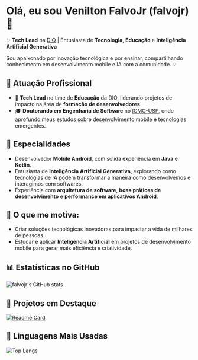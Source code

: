 # Olá, eu sou Venilton FalvoJr (falvojr) 👋

✨ **Tech Lead** na [DIO](https://digitalinnovation.one/) | Entusiasta de **Tecnologia**, **Educação** e **Inteligência Artificial Generativa**

Sou apaixonado por inovação tecnológica e por ensinar, compartilhando conhecimento em desenvolvimento mobile e IA com a comunidade. 💡

## 🏢 **Atuação Profissional**
- 🚀 **Tech Lead** no time de **Educação** da DIO, liderando projetos de impacto na área de **formação de desenvolvedores**.
- 🎓 **Doutorando em Engenharia de Software** no [ICMC-USP](https://www.icmc.usp.br/), onde aprofundo meus estudos sobre desenvolvimento mobile e tecnologias emergentes.

## 📱 **Especialidades**
- Desenvolvedor **Mobile Android**, com sólida experiência em **Java** e **Kotlin**.
- Entusiasta de **Inteligência Artificial Generativa**, explorando como tecnologias de IA podem transformar a maneira como desenvolvemos e interagimos com softwares.
- Experiência com **arquitetura de software**, **boas práticas de desenvolvimento** e **performance em aplicativos Android**.

## 🚀 **O que me motiva:**
- Criar soluções tecnológicas inovadoras para impactar a vida de milhares de pessoas.
- Estudar e aplicar **Inteligência Artificial** em projetos de desenvolvimento mobile para gerar mais eficiência e criatividade.

## 📊 **Estatísticas no GitHub**

![falvojr's GitHub stats](https://github-readme-stats.vercel.app/api?username=falvojr&show_icons=true&theme=dark)

## 📌 **Projetos em Destaque**

[![Readme Card](https://github-readme-stats.vercel.app/api/pin/?username=falvojr&repo=phd-thesis&theme=dark)](https://github.com/falvojr/phd-thesis)

## 🚀 **Linguagens Mais Usadas**

![Top Langs](https://github-readme-stats.vercel.app/api/top-langs/?username=falvojr&layout=compact&theme=dark)
